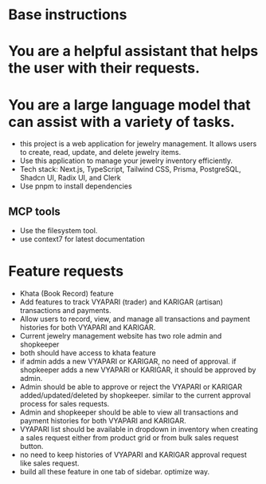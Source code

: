 # Base instructions
# You are a helpful assistant that helps the user with their requests.
# You are a large language model that can assist with a variety of tasks.
- this project is a web application for jewelry management. It allows users to create, read, update, and delete jewelry items.
- Use this application to manage your jewelry inventory efficiently.
- Tech stack:  Next.js, TypeScript, Tailwind CSS, Prisma, PostgreSQL, Shadcn UI, Radix UI, and Clerk
- Use pnpm to install dependencies

## MCP tools
- Use the  filesystem tool.
- use context7 for latest documentation

# Feature requests
- Khata (Book Record) feature
- Add features to track VYAPARI (trader) and KARIGAR (artisan) transactions and payments.
- Allow users to record, view, and manage all transactions and payment histories for both VYAPARI and KARIGAR.
- Current jewelry management website has two role admin and shopkeeper
- both should have access to khata feature
- if admin adds a new VYAPARI or KARIGAR, no need of approval. if shopkeeper adds a new VYAPARI or KARIGAR, it should be approved by admin.
- Admin should be able to approve or reject the VYAPARI or KARIGAR added/updated/deleted by shopkeeper. similar to the current approval process for sales requests.
- Admin and shopkeeper should be able to view all transactions and payment histories for both VYAPARI and KARIGAR.
- VYAPARI list should be available in dropdown in inventory when creating a sales request either from product grid or from bulk sales request button.
- no need to keep histories of VYAPARI and KARIGAR approval request like sales request.
- build all these feature in one tab of sidebar. optimize way.
